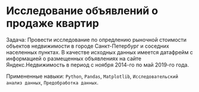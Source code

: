 # Исследование объявлений о продаже квартир
  
Задача:
Провести исследование по опредлению рыночной стоимости объектов недвижимости в городе Санкт-Петербург и соседних населенных пунктах.
В качестве исходных данных имеется датафрейм с информацией о размещенных объявлениях на сайте Яндекс.Недвижимость в период с ноября 2014-го по май 2019-го года.
  
Примененные навыки: `Python`, `Pandas`, `Matplotlib`, `Исследовательский анализ данных`, `Предобработка данных`.


